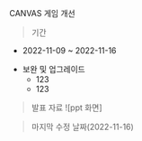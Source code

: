 CANVAS 게임 개선
>기간
* 2022-11-09 ~ 2022-11-16
+ 보완 및 업그레이드
  + 123
  + 123
> 발표 자료
![ppt 화면]

> 마지막 수정 날짜(2022-11-16)
